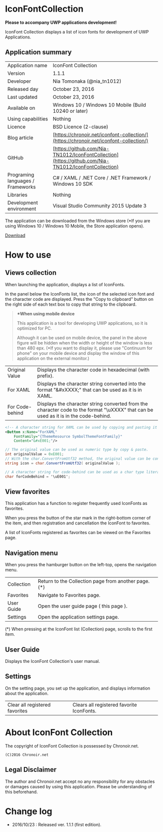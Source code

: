 # IconFontCollection

**Please to accompany UWP applications development!**

IconFont Collection displays a list of icon fonts for development of UWP Applications.

## Application summary

|||
|---|---|
|Application name|IconFont Collection|
|Version|1.1.1|
|Developer|Nia Tomonaka (@nia_tn1012)|
|Released day|October 23, 2016|
|Last updated|October 23, 2016|
|Available on|Windows 10 / Windows 10 Mobile (Build 10240 or later)|
|Using capabilities|Nothing|
|Licence|BSD Licence (2-clause)|
|Blog article|[https://chronoir.net/iconfont-collection/](https://chronoir.net/iconfont-collection/)|
|GitHub|[https://github.com/Nia-TN1012/IconFontCollection](https://github.com/Nia-TN1012/IconFontCollection)|
|Programing languages / Frameworks|C# / XAML / .NET Core / .NET Framework / Windows 10 SDK|
|Libraries|Nothing|
|Development environment|Visual Studio Community 2015 Update 3|

The application can be downloaded from the Windows store
(\*If you are using Windows 10 / Windows 10 Mobile, the Store application opens).

[Download](https://www.microsoft.com/store/apps/9nblggh4321l)


# How to use

## Views collection

When launching the application, displays a list of IconFonts.

In the panel below the IconFonts list,
the icon of the selected icon font and the character code are displayed.
Press the "Copy to clipboard" button on the right side of each text box
to copy that string to the clipboard.

>**\*When using mobile device**
>
>This application is a tool for developing UWP applications,
so it is optimized for PC.
>
>Although it can be used on mobile device,
the panel in the above figure will be hidden when the width or height of the window is less than 480 epx.
(\*If you want to display it, please use "Continuum for phone" on your mobile device
and display the window of this application on the external monitor.)

|||
|---|---|
|Original Value|Displays the character code in hexadecimal (with prefix).|
|For XAML|Displays the character string converted into the format "&#xXXXX;" that can be used as it is in XAML.|
|For Code-behind|Displays the character string converted from the character code to the format "\uXXXX" that can be used as it is in the code-behind.|


```xml
<!-- A character string for XAML can be used by copying and pasting it directly to Button's Content etc. -->
<Button x:Name="ForXAML"
	FontFamily="{ThemeResource SymbolThemeFontFamily}"
	Content="&#xE001;"/>
```

```csharp
// The original value can be used as numeric type by copy & paste.
int originalValue = 0xE001;
// With the char.ConvertFromUtf32 method, the original value can be converted to a string corresponding to the icon font.
string icon = char.ConvertFromUtf32( originalValue );

// A character string for code-behind can be used as a char type literal by copy & paste.
char forCodeBehind = '\uE001';
```

## View favorites

This application has a function to register frequently used IconFonts as favorites.

When you press the button of the star mark in the right-bottom corner of the item,
and then registration and cancellation the IconFont to favorites.

A list of IconFonts registered as favorites can be viewed on the Favorites page.

## Navigation menu

When you press the hamburger button on the left-top, opens the navigation menu.

|||
|---|---|
|Collection|Return to the Collection page from another page.(\*)|
|Favorites|Navigate to Favorites page.|
|User Guide|Open the user guide page ( this page ).|
|Settings|Open the application settings page.|

(\*) When pressing at the IconFont list (Collection) page,
scrolls to the first item.

## User Guide

Displays the IconFont Collection's user manual.

## Settings

On the setting page, you set up the application,
and displays information about the application.

|||
|---|---|
|Clear all registered favorites|Clears all registered favorite IconFonts.|

# About IconFont Collection

The copyright of IconFont Collection is possessed by Chronoir.net.

    (C)2016 Chronoir.net

## Legal Disclaimer

The author and Chronoir.net accept no any responsibility for any obstacles or damages
caused by using this application.
Please be understanding of this beforehand.

# Change log

* 2016/10/23 : Released ver. 1.1.1 (first edition).
